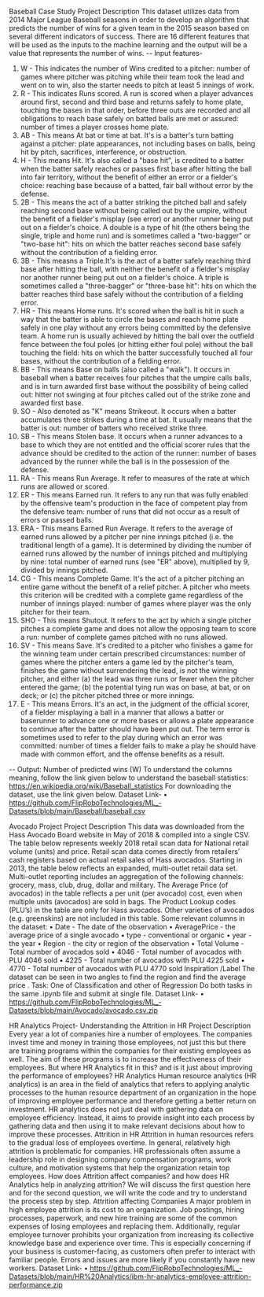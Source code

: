 Baseball Case Study
Project Description
This dataset utilizes data from 2014 Major League Baseball seasons in order to develop an algorithm that predicts the number of wins for a given team in the 2015 season based on several different indicators of success. There are 16 different features that will be used as the inputs to the machine learning and the output will be a value that represents the number of wins. 
-- Input features-
1.	W - This indicates the number of Wins credited to a pitcher: number of games where pitcher was pitching while their team took the lead and went on to win, also the starter needs to pitch at least 5 innings of work.
2.	R - This indicates Runs scored. A run is scored when a player advances around first, second and third base and returns safely to home plate, touching the bases in that order, before three outs are recorded and all obligations to reach base safely on batted balls are met or assured: number of times a player crosses home plate.
3.	AB - This means At bat or time at bat. It's is a batter's turn batting against a pitcher: plate appearances, not including bases on balls, being hit by pitch, sacrifices, interference, or obstruction.
4.	H - This means Hit. It's also called a "base hit", is credited to a batter when the batter safely reaches or passes first base after hitting the ball into fair territory, without the benefit of either an error or a fielder's choice: reaching base because of a batted, fair ball without error by the defense.
5.	2B - This means the act of a batter striking the pitched ball and safely reaching second base without being called out by the umpire, without the benefit of a fielder's misplay (see error) or another runner being put out on a fielder's choice. A double is a type of hit (the others being the single, triple and home run) and is sometimes called a "two-bagger" or "two-base hit": hits on which the batter reaches second base safely without the contribution of a fielding error.
6.	3B - This measns a Triple.It's is the act of a batter safely reaching third base after hitting the ball, with neither the benefit of a fielder's misplay nor another runner being put out on a fielder's choice. A triple is sometimes called a "three-bagger" or "three-base hit": hits on which the batter reaches third base safely without the contribution of a fielding error.
7.	HR - This means Home runs. It's scored when the ball is hit in such a way that the batter is able to circle the bases and reach home plate safely in one play without any errors being committed by the defensive team. A home run is usually achieved by hitting the ball over the outfield fence between the foul poles (or hitting either foul pole) without the ball touching the field: hits on which the batter successfully touched all four bases, without the contribution of a fielding error.
8.	BB - This means Base on balls (also called a "walk"). It occurs in baseball when a batter receives four pitches that the umpire calls balls, and is in turn awarded first base without the possibility of being called out: hitter not swinging at four pitches called out of the strike zone and awarded first base.
9.	SO - Also denoted as "K" means Strikeout. It occurs when a batter accumulates three strikes during a time at bat. It usually means that the batter is out: number of batters who received strike three.
10.	SB - This means Stolen base. It occurs when a runner advances to a base to which they are not entitled and the official scorer rules that the advance should be credited to the action of the runner: number of bases advanced by the runner while the ball is in the possession of the defense.
11.	RA - This means Run Average. It refer to measures of the rate at which runs are allowed or scored.
12.	ER - This means Earned run. It refers to any run that was fully enabled by the offensive team's production in the face of competent play from the defensive team: number of runs that did not occur as a result of errors or passed balls.
13.	ERA - This means Earned Run Average. It refers to the average of earned runs allowed by a pitcher per nine innings pitched (i.e. the traditional length of a game). It is determined by dividing the number of earned runs allowed by the number of innings pitched and multiplying by nine: total number of earned runs (see "ER" above), multiplied by 9, divided by innings pitched.
14.	CG - This means Complete Game. It's the act of a pitcher pitching an entire game without the benefit of a relief pitcher. A pitcher who meets this criterion will be credited with a complete game regardless of the number of innings played: number of games where player was the only pitcher for their team.
15.	SHO - This means Shutout. It refers to the act by which a single pitcher pitches a complete game and does not allow the opposing team to score a run: number of complete games pitched with no runs allowed.
16.	SV - This means Save. It's credited to a pitcher who finishes a game for the winning team under certain prescribed circumstances: number of games where the pitcher enters a game led by the pitcher's team, finishes the game without surrendering the lead, is not the winning pitcher, and either (a) the lead was three runs or fewer when the pitcher entered the game; (b) the potential tying run was on base, at bat, or on deck; or (c) the pitcher pitched three or more innings.
17.	E - This means Errors. It's an act, in the judgment of the official scorer, of a fielder misplaying a ball in a manner that allows a batter or baserunner to advance one or more bases or allows a plate appearance to continue after the batter should have been put out. The term error is sometimes used to refer to the play during which an error was committed: number of times a fielder fails to make a play he should have made with common effort, and the offense benefits as a result.

-- Output: Number of predicted wins (W)
To understand the columns meaning, follow the link given below to understand the baseball statistics: https://en.wikipedia.org/wiki/Baseball_statistics
For downloading the dataset, use the link given below. 
Dataset Link-
•	https://github.com/FlipRoboTechnologies/ML_-Datasets/blob/main/Baseball/baseball.csv

Avocado Project
Project Description
This data was downloaded from the Hass Avocado Board website in May of 2018 & compiled into a single CSV. 
The table below represents weekly 2018 retail scan data for National retail volume (units) and price. Retail scan data comes directly from retailers’ cash registers based on actual retail sales of Hass avocados. 
Starting in 2013, the table below reflects an expanded, multi-outlet retail data set. Multi-outlet reporting includes an aggregation of the following channels: grocery, mass, club, drug, dollar and military. The Average Price (of avocados) in the table reflects a per unit (per avocado) cost, even when multiple units (avocados) are sold in bags. 
The Product Lookup codes (PLU’s) in the table are only for Hass avocados. Other varieties of avocados (e.g. greenskins) are not included in this table.
Some relevant columns in the dataset:
•	Date - The date of the observation
•	AveragePrice - the average price of a single avocado
•	type - conventional or organic
•	year - the year
•	Region - the city or region of the observation
•	Total Volume - Total number of avocados sold
•	4046 - Total number of avocados with PLU 4046 sold
•	4225 - Total number of avocados with PLU 4225 sold
•	4770 - Total number of avocados with PLU 4770 sold
Inspiration /Label 
The dataset can be seen in two angles to find the region and find the average price .
Task: One of Classification and other of Regression
Do both tasks in the same .ipynb file and submit at single file. 
Dataset Link-
•	https://github.com/FlipRoboTechnologies/ML_-Datasets/blob/main/Avocado/avocado.csv.zip

HR Analytics Project- Understanding the Attrition in HR
Project Description
Every year a lot of companies hire a number of employees. The companies invest time and money in training those employees, not just this but there are training programs within the companies for their existing employees as well. The aim of these programs is to increase the effectiveness of their employees. But where HR Analytics fit in this? and is it just about improving the performance of employees?
HR Analytics
Human resource analytics (HR analytics) is an area in the field of analytics that refers to applying analytic processes to the human resource department of an organization in the hope of improving employee performance and therefore getting a better return on investment. HR analytics does not just deal with gathering data on employee efficiency. Instead, it aims to provide insight into each process by gathering data and then using it to make relevant decisions about how to improve these processes.
Attrition in HR
Attrition in human resources refers to the gradual loss of employees overtime. In general, relatively high attrition is problematic for companies. HR professionals often assume a leadership role in designing company compensation programs, work culture, and motivation systems that help the organization retain top employees.
How does Attrition affect companies? and how does HR Analytics help in analyzing attrition? We will discuss the first question here and for the second question, we will write the code and try to understand the process step by step.
Attrition affecting Companies
A major problem in high employee attrition is its cost to an organization. Job postings, hiring processes, paperwork, and new hire training are some of the common expenses of losing employees and replacing them. Additionally, regular employee turnover prohibits your organization from increasing its collective knowledge base and experience over time. This is especially concerning if your business is customer-facing, as customers often prefer to interact with familiar people. Errors and issues are more likely if you constantly have new workers.
Dataset Link-
•	https://github.com/FlipRoboTechnologies/ML_-Datasets/blob/main/HR%20Analytics/ibm-hr-analytics-employee-attrition-performance.zip
